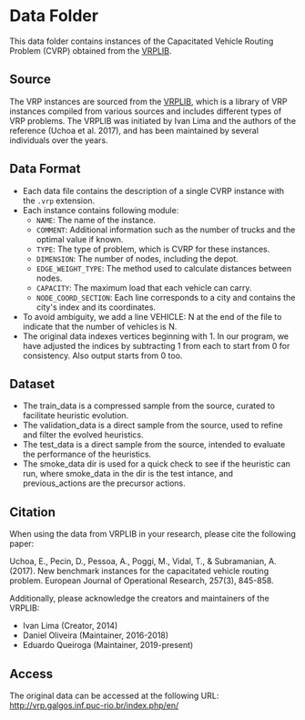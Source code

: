 # Data Folder

This data folder contains instances of the Capacitated Vehicle Routing Problem (CVRP) obtained from the [VRPLIB](http://vrp.galgos.inf.puc-rio.br/index.php/en/).

## Source

The VRP instances are sourced from the [VRPLIB](http://vrp.galgos.inf.puc-rio.br/index.php/en/), which is a library of VRP instances compiled from various sources and includes different types of VRP problems. The VRPLIB was initiated by Ivan Lima and the authors of the reference (Uchoa et al. 2017), and has been maintained by several individuals over the years.

## Data Format

- Each data file contains the description of a single CVRP instance with the `.vrp` extension.
- Each instance contains following module:
    - `NAME`: The name of the instance.
    - `COMMENT`: Additional information such as the number of trucks and the optimal value if known.
    - `TYPE`: The type of problem, which is CVRP for these instances.
    - `DIMENSION`: The number of nodes, including the depot.
    - `EDGE_WEIGHT_TYPE`: The method used to calculate distances between nodes.
    - `CAPACITY`: The maximum load that each vehicle can carry.
    - `NODE_COORD_SECTION`: Each line corresponds to a city and contains the city's index and its coordinates.
- To avoid ambiguity, we add a line VEHICLE: N at the end of the file to indicate that the number of vehicles is N.
- The original data indexes vertices beginning with 1. In our program, we have adjusted the indices by subtracting 1 from each to start from 0 for consistency. Also output starts from 0 too.

## Dataset

- The train_data is a compressed sample from the source, curated to facilitate heuristic evolution.
- The validation_data is a direct sample from the source, used to refine and filter the evolved heuristics.
- The test_data is a direct sample from the source, intended to evaluate the performance of the heuristics.
- The smoke_data dir is used for a quick check to see if the heuristic can run, where smoke_data in the dir is the test intance, and previous_actions are the precursor actions.

## Citation

When using the data from VRPLIB in your research, please cite the following paper:

Uchoa, E., Pecin, D., Pessoa, A., Poggi, M., Vidal, T., & Subramanian, A. (2017). New benchmark instances for the capacitated vehicle routing problem. European Journal of Operational Research, 257(3), 845-858.

Additionally, please acknowledge the creators and maintainers of the VRPLIB:

- Ivan Lima (Creator, 2014)
- Daniel Oliveira (Maintainer, 2016-2018)
- Eduardo Queiroga (Maintainer, 2019-present)

## Access

The original data can be accessed at the following URL:
http://vrp.galgos.inf.puc-rio.br/index.php/en/
